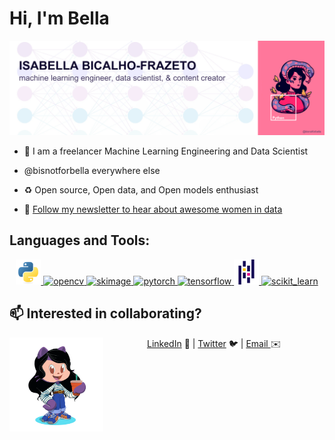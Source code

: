 # Hi, I'm Bella

<img src="https://github.com/bellabf/bellabf/blob/main/banner.png?raw=true" alt="banner that says Isabella-Bicalho Frazeto- ml engineer, data scientist and content creator  alongside ai generated cartoon illustration of Isabella">

- 🌟 I am a freelancer Machine Learning Engineering and Data Scientist

- @bisnotforbella everywhere else

- ♻️ Open source, Open data, and Open models enthusiast
  
- 💌 [Follow my newsletter to hear about awesome women in data](https://datalike.substack.com/)

## Languages and Tools:
<p align="center"> 
  <a href="https://www.python.org" target="_blank" rel="noreferrer"> <img src="https://raw.githubusercontent.com/devicons/devicon/master/icons/python/python-original.svg" alt="python" width="40" height="40"/> </a> 
  <a href="https://opencv.org/" target="_blank" rel="noreferrer"> <img src="https://www.vectorlogo.zone/logos/opencv/opencv-icon.svg" alt="opencv" width="40" height="40"/> </a>  
  <a href="https://scikit-image.org/" target="_blank" rel="noreferrer"> <img src="https://scikit-image.org/docs/stable/_static/logo.png" alt="skimage" width="40" height="40"/> </a>
  <a href="https://pytorch.org/" target="_blank" rel="noreferrer"> <img src="https://www.vectorlogo.zone/logos/pytorch/pytorch-icon.svg" alt="pytorch" width="40" height="40"/> </a> 
  <a href="https://www.tensorflow.org" target="_blank" rel="noreferrer"> <img src="https://www.vectorlogo.zone/logos/tensorflow/tensorflow-icon.svg" alt="tensorflow" width="40" height="40"/> </a>
  <a href="https://pandas.pydata.org/" target="_blank" rel="noreferrer"> <img src="https://raw.githubusercontent.com/devicons/devicon/2ae2a900d2f041da66e950e4d48052658d850630/icons/pandas/pandas-original.svg" alt="pandas" width="40" height="40"/> </a> 
  <a href="https://scikit-learn.org/" target="_blank" rel="noreferrer"> <img src="https://upload.wikimedia.org/wikipedia/commons/0/05/Scikit_learn_logo_small.svg" alt="scikit_learn" width="40" height="40"/> </a> 
</p>


## 📫 Interested in collaborating?
<a> <img align="left" width="150" height="150" src="https://github.com/bellabf/bellabf/blob/main/octocat-bella.gif?raw=true"></a>
<p align="center">
   <a href="https://linkedin.com/in/https://www.linkedin.com/in/isabella-frazeto/">LinkedIn</a> 💼 | <a href="https://twitter.com/bisnotforbella">Twitter</a> 🐦 | <a href="bisnotforbella@gmail.com"> Email </a> ✉️ 
</p>



